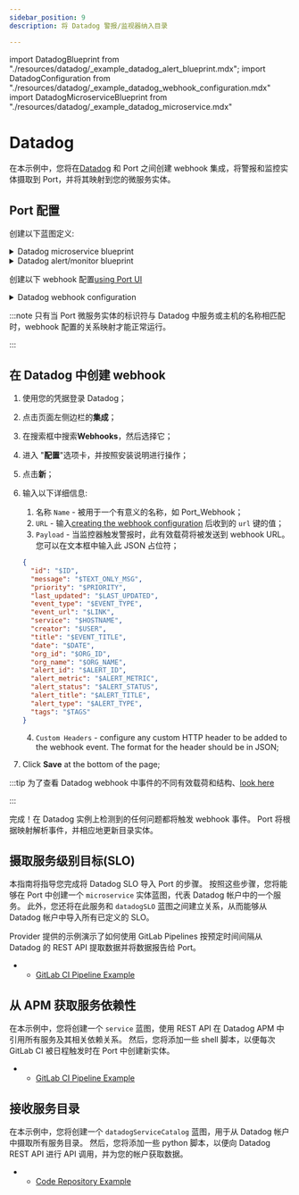 ```yaml
---
sidebar_position: 9
description: 将 Datadog 警报/监视器纳入目录

---
```


import DatadogBlueprint from "./resources/datadog/_example_datadog_alert_blueprint.mdx";
import DatadogConfiguration from "./resources/datadog/_example_datadog_webhook_configuration.mdx"
import DatadogMicroserviceBlueprint from "./resources/datadog/_example_datadog_microservice.mdx"

# Datadog

在本示例中，您将在[Datadog](https://www.datadoghq.com/) 和 Port 之间创建 webhook 集成，将警报和监控实体摄取到 Port，并将其映射到您的微服务实体。

## Port 配置

创建以下蓝图定义: 

<details>
<summary>Datadog microservice blueprint</summary>
<DatadogMicroserviceBlueprint/>
</details>

<details>
<summary>Datadog alert/monitor blueprint</summary>
<DatadogBlueprint/>
</details>

创建以下 webhook 配置[using Port UI](/build-your-software-catalog/sync-data-to-catalog/webhook/?operation=ui#configuring-webhook-endpoints)

<details>
<summary>Datadog webhook configuration</summary>

1. **基本信息** 选项卡 - 填写以下详细信息: 
    1.title: `Datadog Alert Mapper`；
    2.标识符 : `datadog_alert_mapper`；
    3.Description : `来自 Datadog 的警报/监控事件的 webhook 配置；
    4.图标 : `Datadog`；
2. **集成配置**选项卡 - 填写以下 JQ 映射: 
   <DatadogConfiguration/>
3.单击页面底部的**保存**。

</details>

:::note 只有当 Port 微服务实体的标识符与 Datadog 中服务或主机的名称相匹配时，webhook 配置的关系映射才能正常运行。

:::

## 在 Datadog 中创建 webhook

1. 使用您的凭据登录 Datadog；
2. 点击页面左侧边栏的**集成**；
3. 在搜索框中搜索**Webhooks**，然后选择它；
4. 进入 "**配置**"选项卡，并按照安装说明进行操作；
5. 点击**新**；
6. 输入以下详细信息: 
    1. 名称 `Name` - 被用于一个有意义的名称，如 Port_Webhook；
    2. `URL` - 输入[creating the webhook configuration](../webhook.md#configuring-webhook-endpoints) 后收到的 `url` 键的值；
    3. `Payload` - 当监控器触发警报时，此有效载荷将被发送到 webhook URL。您可以在文本框中输入此 JSON 占位符；


      ```json showLineNumbers
      {
        "id": "$ID",
        "message": "$TEXT_ONLY_MSG",
        "priority": "$PRIORITY",
        "last_updated": "$LAST_UPDATED",
        "event_type": "$EVENT_TYPE",
        "event_url": "$LINK",
        "service": "$HOSTNAME",
        "creator": "$USER",
        "title": "$EVENT_TITLE",
        "date": "$DATE",
        "org_id": "$ORG_ID",
        "org_name": "$ORG_NAME",
        "alert_id": "$ALERT_ID",
        "alert_metric": "$ALERT_METRIC",
        "alert_status": "$ALERT_STATUS",
        "alert_title": "$ALERT_TITLE",
        "alert_type": "$ALERT_TYPE",
        "tags": "$TAGS"
      }
      ```

   4. `Custom Headers` - configure any custom HTTP header to be added to the webhook event. The format for the header should be in JSON;
7. Click **Save** at the bottom of the page;

:::tip 为了查看 Datadog webhook 中事件的不同有效载荷和结构、[look here](https://docs.datadoghq.com/integrations/webhooks/#variables)

:::

完成！在 Datadog 实例上检测到的任何问题都将触发 webhook 事件。 Port 将根据映射解析事件，并相应地更新目录实体。

## 摄取服务级别目标(SLO)

本指南将指导您完成将 Datadog SLO 导入 Port 的步骤。 按照这些步骤，您将能够在 Port 中创建一个 `microservice` 实体蓝图，代表 Datadog 帐户中的一个服务。 此外，您还将在此服务和 `datadogSLO` 蓝图之间建立关系，从而能够从 Datadog 帐户中导入所有已定义的 SLO。

Provider 提供的示例演示了如何使用 GitLab Pipelines 按预定时间间隔从 Datadog 的 REST API 提取数据并将数据报告给 Port。

* * [GitLab CI Pipeline Example](https://github.com/port-labs/datadog-slo-example)

## 从 APM 获取服务依赖性

在本示例中，您将创建一个 `service` 蓝图，使用 REST API 在 Datadog APM 中引用所有服务及其相关依赖关系。 然后，您将添加一些 shell 脚本，以便每次 GitLab CI 被日程触发时在 Port 中创建新实体。

* * [GitLab CI Pipeline Example](https://github.com/port-labs/datadog-service-dependency-example)

## 接收服务目录

在本示例中，您将创建一个 `datadogServiceCatalog` 蓝图，用于从 Datadog 帐户中摄取所有服务目录。 然后，您将添加一些 python 脚本，以便向 Datadog REST API 进行 API 调用，并为您的帐户获取数据。

* * [Code Repository Example](https://github.com/port-labs/datadog-service-catalog)
